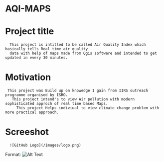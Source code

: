# AQI-MAPS

  # Project title 
  
      This project is intitled to be called Air Quality Index which basically tells Real time air quality
      data with help of maps made from Qgis software and intended to get updated in every 30 minutes.
      
 # Motivation 
     This project was Build up on knowedge I gain from IIRS outreach programme organised by ISRO.
       This project intend's to view Air pollution with modern sophisticated approch of real time based Maps.
         This project Helps indiviual to view climate change problem with more practical approach.
 
 
 # Screeshot 
      
      ![GitHub Logo](/images/logo.png)
Format: ![Alt Text]()
       
 
 
 
      
